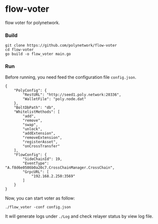 # flow-voter

flow voter for polynetwork.

### Build

```shell
git clone https://github.com/polynetwork/flow-voter
cd flow-voter
go build -o flow_voter main.go
```

### Run

Before running, you need feed the configuration file `config.json`.
```
{
    "PolyConfig": {
        "RestURL": "http://seed1.poly.network:20336",
        "WalletFile": "poly.node.dat"
    },
    "BoltDbPath": "db",
    "WhitelistMethods": [
        "add",
        "remove",
        "swap",
        "unlock",
        "addExtension",
        "removeExtension",
        "registerAsset",
        "onCrossTransfer"
    ],
    "FlowConfig": {
        "SideChainId": 19,
        "EventType": "A.f8d6e0586b0a20c7.CrossChainManager.CrossChain",
        "GrpcURL": [
            "192.168.2.250:3569"
        ]
    }
}
```

Now, you can start voter as follow: 

```shell
./flow_voter -conf config.json 
```

It will generate logs under `./Log` and check relayer status by view log file.